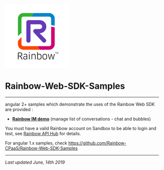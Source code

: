 ![Rainbow](images/logo_rainbow.png)

# Rainbow-Web-SDK-Samples
---

angular 2+ samples which demonstrate the uses of the Rainbow Web SDK are provided :

- **[Rainbow IM demo](SDKAngularSample)** (manage list of conversations - chat and bubbles)

You must have a valid Rainbow account on Sandbox to be able to login and test, see [Rainbow API Hub](https://hub.openrainbow.com/#/documentation/doc/hub/developer-sandboxed-platform) for details.

For angular 1.x samples, check https://github.com/Rainbow-CPaaS/Rainbow-Web-SDK-Samples

---
_Last updated June, 14th 2019_